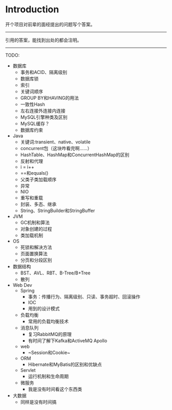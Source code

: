 # Introduction

开个项目对前辈的面经提出的问题写个答案。

------

引用的答案，能找到出处的都会注明。

------

TODO:

* 数据库
  * 事务和ACID、隔离级别
  * 数据库锁
  * 索引
  * 关键词顺序
  * GROUP BY和HAVING的用法
  * 一致性Hash
  * 左右连接外连接内连接
  * MySQL引擎种类及区别
  * MySQL缓存？
  * 数据库约束
* Java
  * 关键词:transient、native、volatile
  * concurrent包（这块咋看完啊……）
  * HashTable、HashMap和ConcurrentHashMap的区别
  * 反射和代理
  * i = i++
  * ==和equals()
  * 父类子类加载顺序
  * 异常
  * NIO
  * 重写和重载
  * 封装、多态、继承
  * String、StringBuilder和StringBuffer
* JVM
  * GC机制和算法
  * 对象创建的过程
  * 类加载机制
* OS
  * 死锁和解决方法
  * 页面置换算法
  * 分页和分段区别
* 数据结构
  * BST、AVL、RBT、B-Tree/B+Tree
  * 散列
* Web Dev
  * Spring
    * 事务：传播行为、隔离级别、只读、事务超时、回滚操作
    * IOC
    * 用到的设计模式
  * 负载均衡
    * 常用的负载均衡技术
  * 消息队列
    * 复习RabbitMQ的原理
    * 有时间了解下Kafka和ActiveMQ Apollo
  * web
    * ~Session和Cookie~
  * ORM
    * Hibernate和MyBatis的区别和优缺点
  * Servlet
    * 运行机制和生命周期
  * 微服务
    * 我是没有时间看这个东西类
* 大数据
  * 同样是没有时间搞
